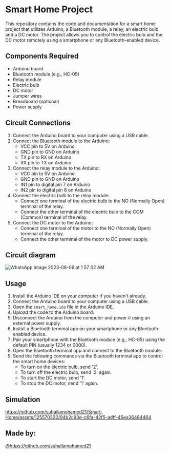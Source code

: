 # Smart Home Project 

This repository contains the code and documentation for a smart home project that utilizes Arduino, a Bluetooth module, a relay, an electric bulb, and a DC motor. The project allows you to control the electric bulb and the DC motor remotely using a smartphone or any Bluetooth-enabled device.

## Components Required
- Arduino board
- Bluetooth module (e.g., HC-05)
- Relay module
- Electric bulb
- DC motor
- Jumper wires
- Breadboard (optional)
- Power supply

## Circuit Connections
1. Connect the Arduino board to your computer using a USB cable.
2. Connect the Bluetooth module to the Arduino:
   - VCC pin to 5V on Arduino
   - GND pin to GND on Arduino
   - TX pin to RX on Arduino
   - RX pin to TX on Arduino
3. Connect the relay module to the Arduino:
   - VCC pin to 5V on Arduino
   - GND pin to GND on Arduino
   - IN1 pin to digital pin 7 on Arduino
   - IN2 pin to digital pin 8 on Arduino
4. Connect the electric bulb to the relay module:
   - Connect one terminal of the electric bulb to the NO (Normally Open) terminal of the relay.
   - Connect the other terminal of the electric bulb to the COM (Common) terminal of the relay.
5. Connect the DC motor to the Arduino:
   - Connect one terminal of the motor to the NO (Normally Open) terminal of the relay.
   - Connect the other terminal of the motor to DC power supply.

## Circuit diagram

![WhatsApp Image 2023-08-06 at 1 57 02 AM](https://github.com/suhailamohamed21/Smart-Home/assets/125570330/865424a6-b668-4487-9697-bcdb17e68868)

## Usage
1. Install the Arduino IDE on your computer if you haven't already.
2. Connect the Arduino board to your computer using a USB cable.
3. Open the `smart_home.ino` file in the Arduino IDE.
4. Upload the code to the Arduino board.
5. Disconnect the Arduino from the computer and power it using an external power supply.
6. Install a Bluetooth terminal app on your smartphone or any Bluetooth-enabled device.
7. Pair your smartphone with the Bluetooth module (e.g., HC-05) using the default PIN (usually 1234 or 0000).
8. Open the Bluetooth terminal app and connect to the Bluetooth module.
9. Send the following commands via the Bluetooth terminal app to control the smart home devices:
   - To turn on the electric bulb, send '2'.
   - To turn off the electric bulb, send '2' again.
   - To start the DC motor, send '1'.
   - To stop the DC motor, send '1' again.

## Simulation

https://github.com/suhailamohamed21/Smart-Home/assets/125570330/94b2c90e-c6fa-42f5-adff-45ea36484464

## Made by:

@https://github.com/suhailamohamed21

